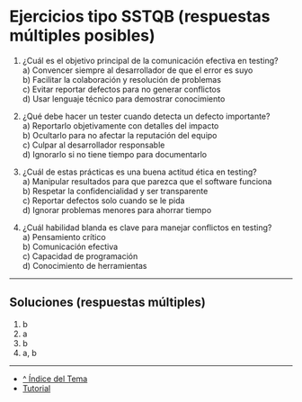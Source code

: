 # Ejercicios tipo SSTQB (respuestas múltiples posibles)

1. ¿Cuál es el objetivo principal de la comunicación efectiva en testing?  
   a) Convencer siempre al desarrollador de que el error es suyo  
   b) Facilitar la colaboración y resolución de problemas  
   c) Evitar reportar defectos para no generar conflictos  
   d) Usar lenguaje técnico para demostrar conocimiento

2. ¿Qué debe hacer un tester cuando detecta un defecto importante?  
   a) Reportarlo objetivamente con detalles del impacto  
   b) Ocultarlo para no afectar la reputación del equipo  
   c) Culpar al desarrollador responsable  
   d) Ignorarlo si no tiene tiempo para documentarlo

3. ¿Cuál de estas prácticas es una buena actitud ética en testing?  
   a) Manipular resultados para que parezca que el software funciona  
   b) Respetar la confidencialidad y ser transparente  
   c) Reportar defectos solo cuando se le pida  
   d) Ignorar problemas menores para ahorrar tiempo

4. ¿Cuál habilidad blanda es clave para manejar conflictos en testing?  
   a) Pensamiento crítico  
   b) Comunicación efectiva  
   c) Capacidad de programación  
   d) Conocimiento de herramientas

---

## Soluciones (respuestas múltiples)

1. b  
2. a  
3. b  
4. a, b

---

- [^ Índice del Tema](./readme.md)
- [Tutorial](./tutorial.md)
